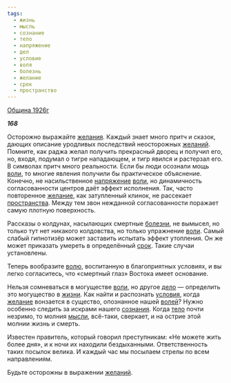 ```yaml
---
tags:
  - жизнь
  - мысль
  - сознание
  - тело
  - напряжение
  - дел
  - условие
  - воля
  - болезнь
  - желание
  - срок
  - пространство
---
```

[Община 1926г](https://127.0.0.1:4002/agni/1926)

___168___

Осторожно выражайте [желания](../../../tags/#[желание](../../../tags/#желание)). Каждый знает много притч и сказок, дающих описание уродливых последствий неосторожных [желаний](../../../tags/#[желание](../../../tags/#желание)). Помните, как раджа желал получить прекрасный дворец и получил его, но, входя, подумал о тигре нападающем, и тигр явился и растерзал его. В символах притч много реальности. Если бы люди осознали мощь [воли](../../../tags/#воля), то многие явления получили бы практическое объяснение. Конечно, не насильственное [напряжение](../../../tags/#напряжение) [воли](../../../tags/#воля), но динамичность согласованности центров даёт эффект исполнения. Так, часто повторенное [желание](../../../tags/#желание), как затупленный клинок, не рассекает [пространства](../../../tags/#пространство). Между тем звон нежданной согласованности поражает самую плотную поверхность.   

Рассказы о колдунах, насылающих смертные [болезни](../../../tags/#болезнь), не вымысел, но только тут нет никакого колдовства, но только упражнение [воли](../../../tags/#воля). Самый слабый гипнотизёр может заставить испытать эффект утопления. Он же может приказать умереть в определённый [срок](../../../tags/#срок). Такие случаи установлены.   

Теперь вообразите [волю](../../../tags/#воля), воспитанную в благоприятных условиях, и вы легко согласитесь, что «смертный глаз» Востока имеет основание.   

Нельзя сомневаться в могуществе [воли](../../../tags/#воля), но другое [дело](../../../tags/#дел) — определить это могущество в [жизни](../../../tags/#жизнь). Как найти и распознать [условия](../../../tags/#условие), когда [желание](../../../tags/#желание) вонзается в существо, опознанное нашей [волей](../../../tags/#воля)? Нужно особенно следить за искрами нашего [сознания](../../../tags/#сознание). Когда [тело](../../../tags/#тело) почти незримо, то молния [мысли](../../../tags/#мысль), всё-таки, сверкает, и на острие этой молнии жизнь и смерть.   

Известен правитель, который говорил преступникам: «Не можете жить более дня», и к ночи их находили бездыханными. Ответственность таких посылок велика. И каждый час мы посылаем стрелы по всем направлениям.   

Будьте осторожны в выражении [желаний](../../../tags/#[желание](../../../tags/#желание)).   


